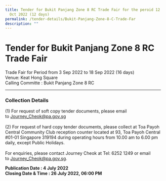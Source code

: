 ```yaml
---
title: Tender for Bukit Panjang Zone 8 RC Trade Fair for the peroid 12 Oct to 23
  Oct 2022 (12 days)
permalink: /tender-details/Bukit-Panjang-Zone-8-C-Trade-Far
description: ""
---
```





# Tender for Bukit Panjang Zone 8 RC  Trade Fair


Trade Fair for Period from 3 Sep 2022 to 18 Sep 2022 (16 days)  <br> Venue: Keat Hong Square <br> Calling Committe : Bukit Panjang Zone 8 RC

* * *

### Collection Details

(1) For request of soft copy tender documents, please email to [Journey_Cheok@pa.gov.sg](Journey_Cheok@pa.gov.sg)<br> <br>
(2) For request of hard copy tender documents, please collect at Toa Payoh Central Community Club reception counter located at 93, Toa Payoh Central #01-01 Singapore 319194 during operating hours from 10.00 am to 6.00 pm daily, except Public Holidays. <br><br>
For enquiries, please contact Journey Cheok at Tel: 6252 1249 or email to [Journey_Cheok@pa.gov.sg](Journey_Cheok@pa.gov.sg).

**Publication Date : 4 July 2022** <br>
**Closing Date & Time : 26 July 2022, 06:00 PM**